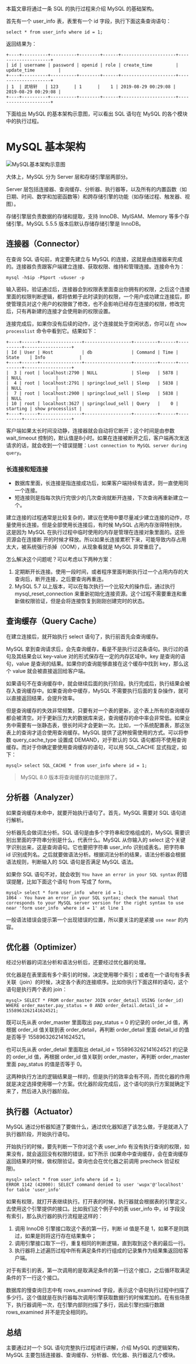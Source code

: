 本篇文章将通过一条 SQL 的执行过程来介绍 MySQL 的基础架构。

首先有一个 user_info 表，表里有一个 id 字段，执行下面这条查询语句：

```
select * from user_info where id = 1;
```

返回结果为：

```
+----+----------+----------+--------+------+---------------------+---------------------+
| id | username | password | openid | role | create_time         | update_time         |
+----+----------+----------+--------+------+---------------------+---------------------+
| 1  | 武培轩   | 123      | 1      |    1 | 2019-08-29 00:29:08 | 2019-08-29 00:29:08 |
+----+----------+----------+--------+------+---------------------+---------------------+
```

下面给出 MySQL 的基本架构示意图，可以看出 SQL 语句在 MySQL 的各个模块中的执行过程。

# MySQL 基本架构

![MySQL基本架构示意图](https://img-blog.csdnimg.cn/20191024191619675.png)

大体上，MySQL 分为 Server 层和存储引擎层两部分。

Server 层包括连接器、查询缓存、分析器、执行器等，以及所有的内置函数（如日期、时间、数学和加密函数等）和跨存储引擎的功能（如存储过程、触发器、视图）。

存储引擎层负责数据的存储和提取，支持 InnoDB、MyISAM、Memory 等多个存储引擎。MySQL 5.5.5 版本后默认存储存储引擎是 InnoDB。

## 连接器（Connector）
在查询 SQL 语句前，肯定要先建立与 MySQL 的连接，这就是由连接器来完成的。连接器负责跟客户端建立连接、获取权限、维持和管理连接。连接命令为：
```
mysql -h$ip -P$port -u$user -p        
```
输入密码，验证通过后，连接器会到权限表里面查出你拥有的权限，之后这个连接里面的权限判断逻辑，都将依赖于此时读到的权限，一个用户成功建立连接后，即使管理员对这个用户的权限做了修改，也不会影响已经存在连接的权限，修改完后，只有再新建的连接才会使用新的权限设置。

连接完成后，如果你没有后续的动作，这个连接就处于空闲状态，你可以在 `show processlist` 命令中看到它。结果如下：

```
+----+------+----------------+------------------+---------+------+----------+------------------+
| Id | User | Host           | db               | Command | Time | State    | Info             |
+----+------+----------------+------------------+---------+------+----------+------------------+
|  3 | root | localhost:2790 | NULL             | Sleep   | 5878 |          | NULL             |
|  4 | root | localhost:2791 | springcloud_sell | Sleep   | 5838 |          | NULL             |
|  7 | root | localhost:2900 | springcloud_sell | Sleep   | 5838 |          | NULL             |
| 10 | root | localhost:3627 | springcloud_sell | Query   |    0 | starting | show processlist |
+----+------+----------------+------------------+---------+------+----------+------------------+
```

客户端如果太长时间没动静，连接器就会自动将它断开；这个时间是由参数 wait_timeout 控制的，默认值是8小时。如果在连接被断开之后，客户端再次发送请求的话，就会收到一个错误提醒：`Lost connection to MySQL server during query`。

### 长连接和短连接
- 数据库里面，长连接是指连接成功后，如果客户端持续有请求，则一直使用同一个连接。
- 短连接则是指每次执行完很少的几次查询就断开连接，下次查询再重新建立一个。

建立连接的过程通常是比较复杂的，建议在使用中要尽量减少建立连接的动作，尽量使用长连接。但是全部使用长连接后，有时候 MySQL 占用内存涨得特别快，这是因为 MySQL 在执行过程中临时使用的内存是管理在连接对象里面的。这些资源会在连接断
开的时候才释放。所以如果长连接累积下来，可能导致内存占用太大，被系统强行杀掉（OOM），从现象看就是 MySQL 异常重启了。

怎么解决这个问题呢？可以考虑以下两种方案：
1. 定期断开长连接。使用一段时间，或者程序里面判断执行过一个占用内存的大查询后，断开连接，之后要查询再重连。
2. MySQL 5.7 以上版本，可以在每次执行一个比较大的操作后，通过执行 mysql_reset_connection 来重新初始化连接资源。这个过程不需要重连和重新做权限验证，但是会将连接恢复到刚刚创建完时的状态。

## 查询缓存（Query Cache）
在建立连接后，就开始执行 select 语句了，执行前首先会查询缓存。

MySQL 拿到查询请求后，会先查询缓存，看是不是执行过这条语句。执行过的语句及其结果会以 key-value 对的形式保存在一定的内存区域中。key 是查询的语句，value 是查询的结果。如果你的查询能够直接在这个缓存中找到 key，那么这个
value 就会被直接返回给客户端。

如果语句不在查询缓存中，就会继续后面的执行阶段。执行完成后，执行结果会被存入查询缓存中。如果查询命中缓存，MySQL 不需要执行后面的复杂操作，就可以直接返回结果，会提升效率。

但是查询缓存的失效非常频繁，只要有对一个表的更新，这个表上所有的查询缓存都会被清空。对于更新压力大的数据库来说，查询缓存的命中率会非常低。如果业务中需要有一张静态表，很长时间才会更新一次。比如，一个系统配置表，那这张表上的查询才适合使用查询缓存。MySQL 提供了这种按需使用的方式。可以将参数 query_cache_type 设置成 DEMAND，对于默认的 SQL 语句都将不使用查询缓存。而对于你确定要使用查询缓存的语句，可以用 SQL_CACHE 显式指定，如下：

```
mysql> select SQL_CACHE * from user_info where id = 1;
```

> MySQL 8.0 版本将查询缓存的功能删除了。

## 分析器（Analyzer）
如果查询缓存未命中，就要开始执行语句了。首先，MySQL 需要对 SQL 语句进行解析。

分析器先会做词法分析。SQL 语句是由多个字符串和空格组成的，MySQL 需要识别出里面的字符串分别是什么，代表什么。MySQL 从你输入的 select 这个关键字识别出来，这是查询语句。它也要把字符串 user_info 识别成表名，把字符串 id 识别成列名。之后就要做语法分析。根据词法分析的结果，语法分析器会根据语法规则，判断输入的 SQL 语句是否满足 MySQL 语法。

如果你 SQL 语句不对，就会收到 `You have an error in your SQL syntax` 的错误提醒，比如下面这个语句 from 写成了 form。

```
mysql> select * form user_info  where id = 1;
1064 - You have an error in your SQL syntax; check the manual that corresponds to your MySQL server version for the right syntax to use near 'form user_info  where id = 1' at line 1
```

一般语法错误会提示第一个出现错误的位置，所以要关注的是紧接 `use near` 的内容。

## 优化器（Optimizer）
经过分析器的词法分析和语法分析后，还要经过优化器的处理。

优化器是在表里面有多个索引的时候，决定使用哪个索引；或者在一个语句有多表关联（join）的时候，决定各个表的连接顺序。比如你执行下面这样的语句，这个语句是执行两个表的 join：

```
mysql> SELECT * FROM order_master JOIN order_detail USING (order_id) WHERE order_master.pay_status = 0 AND order_detail.detail_id = 1558963262141624521;
```

既可以先从表 order_master 里面取出 pay_status = 0 的记录的 order_id 值，再根据 order_id 值关联到表 order_detail，再判断 order_detail 里面 detail_id 的值是否等于 1558963262141624521。

也可以先从表 order_detail 里面取出 detail_id = 1558963262141624521 的记录的 order_id 值，再根据 order_id 值关联到 order_master，再判断 order_master 里面 pay_status 的值是否等于 0。

这两种执行方法的逻辑结果是一样的，但是执行的效率会有不同，而优化器的作用就是决定选择使用哪一个方案。优化器阶段完成后，这个语句的执行方案就确定下来了，然后进入执行器阶段。

## 执行器（Actuator）

MySQL 通过分析器知道了要做什么，通过优化器知道了该怎么做，于是就进入了执行器阶段，开始执行语句。

开始执行的时候，要先判断一下你对这个表 user_info 有没有执行查询的权限，如果没有，就会返回没有权限的错误，如下所示 (如果命中查询缓存，会在查询缓存返回结果的时候，做权限验证。查询也会在优化器之前调用 precheck 验证权限)。

```
mysql> select * from user_info where id = 1;
ERROR 1142 (42000): SELECT command denied to user 'wupx'@'localhost' for table 'user_info'
```

如果有权限，就打开表继续执行。打开表的时候，执行器就会根据表的引擎定义，去使用这个引擎提供的接口。比如我们这个例子中的表 user_info 中，id 字段没有索引，那么执行器的执行流程是这样的：

1. 调用 InnoDB 引擎接口取这个表的第一行，判断 id 值是不是 1，如果不是则跳过，如果是则将这行存在结果集中；
2. 调用引擎接口取下一行，重复相同的判断逻辑，直到取到这个表的最后一行。
3. 执行器将上述遍历过程中所有满足条件的行组成的记录集作为结果集返回给客户端。

对于有索引的表，第一次调用的是取满足条件的第一行这个接口，之后循环取满足条件的下一行这个接口。

数据库的慢查询日志中有 rows_examined 字段，表示这个语句执行过程中扫描了多少行。这个值就是在执行器每次调用引擎获取数据行的时候累加的。在有些场景下，执行器调用一次，在引擎内部则扫描了多行，因此引擎扫描行数跟 rows_examined 并不是完全相同的。

## 总结
主要通过对一个 SQL 语句完整执行过程进行讲解，介绍 MySQL 的逻辑架构，MySQL 主要包括连接器、查询缓存、分析器、优化器、执行器这几个模块。